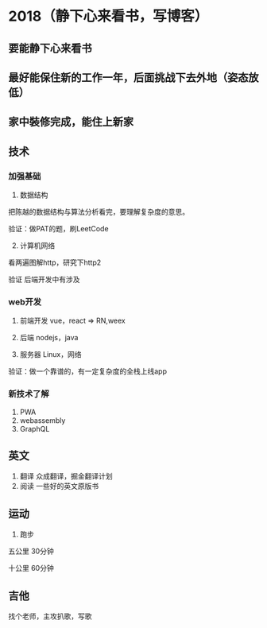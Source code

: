 

# 2018（静下心来看书，写博客）

## 要能静下心来看书

## 最好能保住新的工作一年，后面挑战下去外地（姿态放低）

## 家中裝修完成，能住上新家

## 技术

### 加强基础
1. 数据结构

把陈越的数据结构与算法分析看完，要理解复杂度的意思。

验证：做PAT的题，刷LeetCode

2. 计算机网络

看两遍图解http，研究下http2

验证 后端开发中有涉及

### web开发

1. 前端开发
vue，react => RN,weex

2. 后端
nodejs，java

3. 服务器
Linux，网络

验证：做一个靠谱的，有一定复杂度的全栈上线app

### 新技术了解
1. PWA
2. webassembly
3. GraphQL

## 英文
1. 翻译 众成翻译，掘金翻译计划
2. 阅读 一些好的英文原版书

## 运动
1. 跑步 

五公里 30分钟

十公里 60分钟

## 吉他

找个老师，主攻扒歌，写歌










